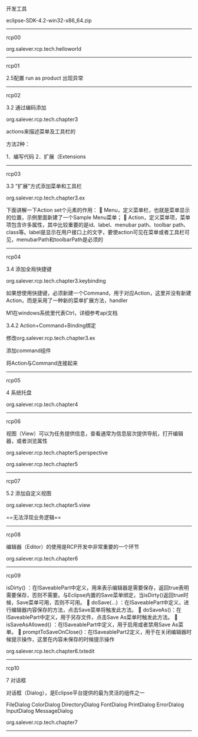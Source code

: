 开发工具

eclipse-SDK-4.2-win32-x86_64.zip

----

rcp00

org.salever.rcp.tech.helloworld

----

rcp01

2.5配置 run as product 出现异常

----

rcp02 

3.2 通过编码添加

org.salever.rcp.tech.chapter3

actions来描述菜单及工具栏的

方法2种：

1．编写代码
2．扩展（Extensions

----------

rcp03 

3.3 “扩展”方式添加菜单和工具栏

org.salever.rcp.tech.chapter3.ex

下面讲解一下Action set个元素的作用：
 Menu，定义菜单栏，也就是菜单显示的位置，示例里面新建了一个Sample Menu菜单；
 Action，定义菜单项，菜单项包含许多属性，其中比较重要的是id、label、menubar path、toolbar path、class等。label是显示在用户接口上的文字，要使action可见在菜单或者工具栏可见，menubarPath和toolbarPath是必须的

-------------

rcp04

3.4 添加全局快捷键

org.salever.rcp.tech.chapter3.keybinding

如果想使用快捷键，必须新建一个Command，用于对应Action，这里并没有新建Action，而是采用了一种新的菜单扩展方法，handler

M1在windows系统里代表Ctrl，详细参考api文档

3.4.2 Action+Command+Binding绑定

修改org.salever.rcp.tech.chapter3.ex

添加command组件

将Action与Command连接起来

----------

rcp05

4 系统托盘

org.salever.rcp.tech.chapter4

-----------------

rcp06

视图（View）可以为任务提供信息，查看通常为信息层次提供导航，打开编辑器，或者浏览属性

org.salever.rcp.tech.chapter5.perspective

org.salever.rcp.tech.chapter5

------------

rcp07

5.2 添加自定义视图

org.salever.rcp.tech.chapter5.view

==无法浮现业务逻辑==

-----

rcp08

编辑器（Editor）的使用是RCP开发中非常重要的一个环节

org.salever.rcp.tech.chapter6

------

rcp09

isDirty() ：在ISaveablePart中定义，用来表示编辑器是需要保存，返回true表明需要保存，否则不需要。与Eclipse内置的Save菜单绑定，当isDirty()返回true时候，Save菜单可用，否则不可用。
 doSave(...) ：在ISaveablePart中定义，进行编辑器内容保存的方法，点击Save菜单将触发此方法。
 doSaveAs()：在ISaveablePart中定义，用于另存文件，点击Save As菜单时触发此方法。
 isSaveAsAllowed() ：在ISaveablePart中定义，用于启用或者禁用Save As菜单。
 promptToSaveOnClose()：在ISaveablePart2定义，用于在关闭编辑器时候提示操作，这里在内容未保存的时候提示操作



org.salever.rcp.tech.chapter6.txtedit

----

rcp10

7 对话框

对话框（Dialog），是Eclipse平台提供的最为灵活的组件之一

FileDialog
ColorDialog
DirectoryDialog
FontDialog
PrintDialog
ErrorDialog
InputDialog
MessageDialog

org.salever.rcp.tech.chapter7

----



